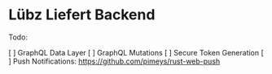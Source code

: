 # Lübz Liefert Backend

Todo:

[ ] GraphQL Data Layer
[ ] GraphQL Mutations
[ ] Secure Token Generation
[ ] Push Notifications: https://github.com/pimeys/rust-web-push
